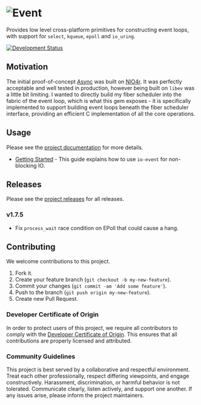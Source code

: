 # ![Event](logo.svg)

Provides low level cross-platform primitives for constructing event loops, with support for `select`, `kqueue`, `epoll` and `io_uring`.

[![Development Status](https://github.com/socketry/io-event/workflows/Test/badge.svg)](https://github.com/socketry/io-event/actions?workflow=Test)

## Motivation

The initial proof-of-concept [Async](https://github.com/socketry/async) was built on [NIO4r](https://github.com/socketry/nio4r). It was perfectly acceptable and well tested in production, however being built on `libev` was a little bit limiting. I wanted to directly build my fiber scheduler into the fabric of the event loop, which is what this gem exposes - it is specifically implemented to support building event loops beneath the fiber scheduler interface, providing an efficient C implementation of all the core operations.

## Usage

Please see the [project documentation](https://socketry.github.io/io-event/) for more details.

  - [Getting Started](https://socketry.github.io/io-event/guides/getting-started/index) - This guide explains how to use `io-event` for non-blocking IO.

## Releases

Please see the [project releases](https://socketry.github.io/io-event/releases/index) for all releases.

### v1.7.5

  - Fix `process_wait` race condition on EPoll that could cause a hang.

## Contributing

We welcome contributions to this project.

1.  Fork it.
2.  Create your feature branch (`git checkout -b my-new-feature`).
3.  Commit your changes (`git commit -am 'Add some feature'`).
4.  Push to the branch (`git push origin my-new-feature`).
5.  Create new Pull Request.

### Developer Certificate of Origin

In order to protect users of this project, we require all contributors to comply with the [Developer Certificate of Origin](https://developercertificate.org/). This ensures that all contributions are properly licensed and attributed.

### Community Guidelines

This project is best served by a collaborative and respectful environment. Treat each other professionally, respect differing viewpoints, and engage constructively. Harassment, discrimination, or harmful behavior is not tolerated. Communicate clearly, listen actively, and support one another. If any issues arise, please inform the project maintainers.
